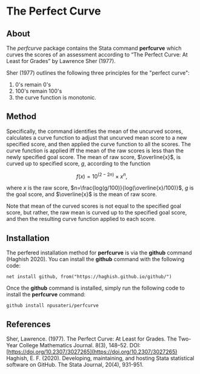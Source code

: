 # The Perfect Curve

## About
The *perfcurve* package contains the Stata command **perfcurve** which curves the scores of an assessment according to “The Perfect Curve: At Least for Grades” by Lawrence Sher (1977).

Sher (1977) outlines the following three principles for the "perfect curve":
1. 0's remain 0's
2. 100's remain 100's
3. the curve function is monotonic.

## Method
Specifically, the command identifies the mean of the uncurved scores, calculates a curve function to adjust that uncurved mean score to a new specified score, and then applied the curve function to all the scores. The curve function is applied iff the mean of the raw scores is less than the newly specified goal score.  The mean of raw score, $\overline{x}$, is curved up to specified score, $g$, according to the function 

$$f(x)=10^{(2-2n)} \times x^{n},$$

where $x$ is the raw score, $n=\frac{log(g/100)}{log(\overline{x}/100)}$, $g$ is the goal score, and $\overline{x}$ is the mean of raw score.

Note that mean of the curved scores is not equal to the specified goal score, but rather, the raw mean is curved up to the specified goal score, and then the resulting curve function applied to each score.

## Installation
The perfered installation method for **perfcurve** is via the **github** command (Haghish 2020). You can install the **github** command with the following code:  

```
net install github, from("https://haghish.github.io/github/")
```

Once the **github** command is installed, simply run the following code to install the **perfcurve** command:  

```
github install npusateri/perfcurve
```

## References
Sher, Lawrence. (1977). The Perfect Curve: At Least for Grades. The Two-Year College Mathematics Journal. 8(3), 148–52. DOI: [https://doi.org/10.2307/3027265](https://doi.org/10.2307/3027265)
Haghish, E. F. (2020). Developing, maintaining, and hosting Stata statistical software on GitHub. The Stata Journal, 20(4), 931-951.

